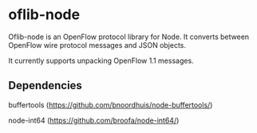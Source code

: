 # oflib-node

Oflib-node is an OpenFlow protocol library for Node.
It converts between OpenFlow wire protocol messages and JSON objects.

It currently supports unpacking OpenFlow 1.1 messages.

## Dependencies

buffertools (https://github.com/bnoordhuis/node-buffertools/)

node-int64 (https://github.com/broofa/node-int64/)
